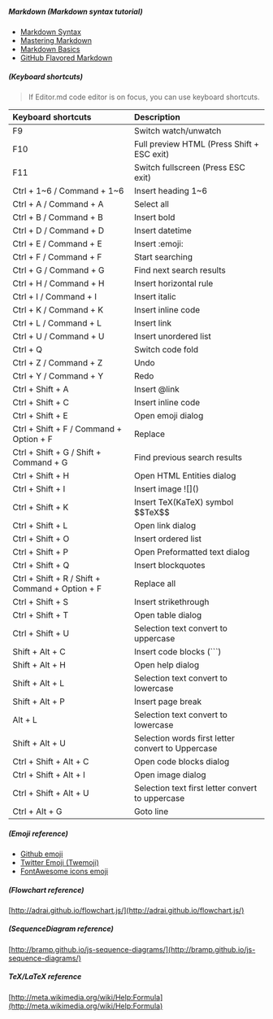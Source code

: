 ##### Markdown (Markdown syntax tutorial)

- [Markdown Syntax](http://daringfireball.net/projects/markdown/syntax/ "Markdown Syntax")
- [Mastering Markdown](https://guides.github.com/features/mastering-markdown/ "Mastering Markdown")
- [Markdown Basics](https://help.github.com/articles/markdown-basics/ "Markdown Basics")
- [GitHub Flavored Markdown](https://help.github.com/articles/github-flavored-markdown/ "GitHub Flavored Markdown")

##### (Keyboard shortcuts)

> If Editor.md code editor is on focus, you can use keyboard shortcuts.
    
| Keyboard shortcuts                              | Description                                       |
| :---------------------------------------------- |:------------------------------------------------- |
| F9                                              | Switch watch/unwatch                              |
| F10                                             | Full preview HTML (Press Shift + ESC exit)        |
| F11                                             | Switch fullscreen (Press ESC exit)                |
| Ctrl + 1~6 / Command + 1~6                      | Insert heading 1~6                                |
| Ctrl + A / Command + A                          | Select all                                        |
| Ctrl + B / Command + B                          | Insert bold                                       |
| Ctrl + D / Command + D                          | Insert datetime                                   |
| Ctrl + E / Command + E                          | Insert &#58;emoji&#58;                            |
| Ctrl + F / Command + F                          | Start searching                                   |
| Ctrl + G / Command + G                          | Find next search results                          |
| Ctrl + H / Command + H                          | Insert horizontal rule                            |
| Ctrl + I / Command + I                          | Insert italic                                     |
| Ctrl + K / Command + K                          | Insert inline code                                |
| Ctrl + L / Command + L                          | Insert link                                       |
| Ctrl + U / Command + U                          | Insert unordered list                             |
| Ctrl + Q                                        | Switch code fold                                  |
| Ctrl + Z / Command + Z                          | Undo                                              |
| Ctrl + Y / Command + Y                          | Redo                                              |
| Ctrl + Shift + A                                | Insert &#64;link                                  |
| Ctrl + Shift + C                                | Insert inline code                                |
| Ctrl + Shift + E                                | Open emoji dialog                                 |
| Ctrl + Shift + F / Command + Option + F         | Replace                                           |
| Ctrl + Shift + G / Shift + Command + G          | Find previous search results                      |
| Ctrl + Shift + H                                | Open HTML Entities dialog                         |
| Ctrl + Shift + I                                | Insert image &#33;[]&#40;&#41;                    |
| Ctrl + Shift + K                                | Insert TeX(KaTeX) symbol &#36;&#36;TeX&#36;&#36;  |
| Ctrl + Shift + L                                | Open link dialog                                  |
| Ctrl + Shift + O                                | Insert ordered list                               |
| Ctrl + Shift + P                                | Open Preformatted text dialog                     |
| Ctrl + Shift + Q                                | Insert blockquotes                                |
| Ctrl + Shift + R / Shift + Command + Option + F | Replace all                                       |
| Ctrl + Shift + S                                | Insert strikethrough                              |
| Ctrl + Shift + T                                | Open table dialog                                 |
| Ctrl + Shift + U                                | Selection text convert to uppercase               |
| Shift + Alt + C                                 | Insert code blocks (```)                          |
| Shift + Alt + H                                 | Open help dialog                                  |
| Shift + Alt + L                                 | Selection text convert to lowercase               |
| Shift + Alt + P                                 | Insert page break                                 |
| Alt + L                                         | Selection text convert to lowercase               |
| Shift + Alt + U                                 | Selection words first letter convert to Uppercase |
| Ctrl + Shift + Alt + C                          | Open code blocks dialog                           |
| Ctrl + Shift + Alt + I                          | Open image dialog                                 |
| Ctrl + Shift + Alt + U                          | Selection text first letter convert to uppercase  |
| Ctrl + Alt + G                                  | Goto line                                         |

##### (Emoji reference)

- [Github emoji](https://www.webpagefx.com/tools/emoji-cheat-sheet/ "Github Emoji")
- [Twitter Emoji \(Twemoji\)](https://twitter.github.io/twemoji/preview.html "Twitter Emoji \(Twemoji\)")
- [FontAwesome icons emoji](https://fortawesome.github.io/Font-Awesome/icons/ "FontAwesome icons emoji")

##### (Flowchart reference)

[http://adrai.github.io/flowchart.js/](http://adrai.github.io/flowchart.js/)

##### (SequenceDiagram reference)

[http://bramp.github.io/js-sequence-diagrams/](http://bramp.github.io/js-sequence-diagrams/)

##### TeX/LaTeX reference

[http://meta.wikimedia.org/wiki/Help:Formula](http://meta.wikimedia.org/wiki/Help:Formula)
